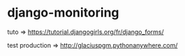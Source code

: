 # django-monitoring

tuto => https://tutorial.djangogirls.org/fr/django_forms/

test production => http://glaciuspgm.pythonanywhere.com/
